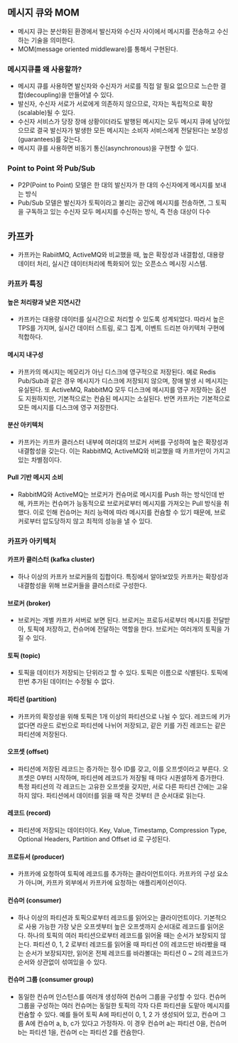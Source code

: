 ## 메시지 큐와 MOM
- 메시지 큐는 분산화된 환경에서 발신자와 수신자 사이에서 메시지를 전송하고 수신하는 기술을 의미한다.
- MOM(message oriented middleware)를 통해서 구현된다.

### 메시지큐를 왜 사용할까?
- 메시지 큐를 사용하면 발신자와 수신자가 서로를 직접 알 필요 없으므로 느슨한 결합(decoupling)을 만들어낼 수 있다.
- 발신자, 수신자 서로가 서로에게 의존하지 않으므로, 각자는 독립적으로 확장(scalable)될 수 있다.
- 수신자 서비스가 당장 장애 상황이더라도 발행된 메시지는 모두 메시지 큐에 남아있으므로 결국 발신자가 발생한 모든 메시지는 소비자 서비스에게 전달된다는 보장성(guarantees)를 갖는다.
- 메시지 큐를 사용하면 비동기 통신(asynchronous)을 구현할 수 있다.

### Point to Point 와 Pub/Sub
- P2P(Point to Point) 모델은 한 대의 발신자가 한 대의 수신자에게 메시지를 보내는 방식
- Pub/Sub 모델은 발신자가 토픽이라고 불리는 공간에 메시지를 전송하면, 그 토픽을 구독하고 있는 수신자 모두 메시지를 수신하는 방식, 즉 전송 대상이 다수

## 카프카
- 카프카는 RabiitMQ, ActiveMQ와 비교했을 때, 높은 확장성과 내결함성, 대용량 데이터  처리, 실시간 데이터처리에 특화되어 있는 오픈소스 메시징 시스템. 

### 카프카 특징
#### 높은 처리량과 낮은 지연시간
- 카프카는 대용량 데이터를 실시간으로 처리할 수 있도록 성계되었다. 따라서 높은 TPS를 가지며, 실시간 데이터 스트림, 로그 집계, 이벤트 드리븐 아키텍처 구현에 적합하다.

#### 메시지 내구성
- 카프카의 메시지는 메모리가 아닌 디스크에 영구적으로 저장된다. 예로 Redis Pub/Sub과 같은 경우 메시지가 디스크에 저장되지 않으며, 장애 발생 시 메시지는 유실된다. 또 ActiveMQ, RabbitMQ 모두 디스크에 메시지를 영구 저장하는 옵션도 지원하지만, 기본적으로는 컨슘된 메시지는 소실된다. 반면 카프카는 기본적으로 모든 메시지를 디스크에 영구 저장한다.

#### 분산 아키텍처
- 카프카는 카프카 클러스터 내부에 여러대의 브로커 서버를 구성하여 높은 확장성과 내결함성을 갖는다. 이는 RabbitMQ, ActiveMQ와 비교했을 때 카프카만이 가지고 있는 차별점이다.

#### Pull 기반 메시지 소비
- RabbitMQ와 ActiveMQ는 브로커가 컨슈머로 메시지를 Push 하는 방식인데 반해, 카프카는 컨슈머가 능동적으로 브로커로부터 메시지를 가져오는 Pull 방식을 취했다. 이로 인해 컨슈머는 처리 능력에 따라 메시지를 컨슘할 수 있기 때문에, 브로커로부터 압도당하지 않고 최적의 성능을 낼 수 있다.

### 카프카 아키텍처
#### 카프카 클러스터 (kafka cluster)
- 하나 이상의 카프카 브로커들의 집합이다. 특징에서 알아보았듯 카프카는 확장성과 내결함성을 위해 브로커들을 클러스터로 구성한다.

#### 브로커 (broker)
- 브로커는 개별 카프카 서버로 보면 된다. 브로커는 프로듀서로부터 메시지를 전달받아, 토픽에 저장하고, 컨슈머에 전달하는 역할을 한다. 브로커는 여러개의 토픽을 가질 수 있다.

#### 토픽 (topic)
- 토픽을 데이터가 저장되는 단위라고 할 수 있다. 토픽은 이름으로 식별된다. 토픽에 한번 추가된 데이터는 수정될 수 없다.

#### 파티션 (partition)
- 카프카의 확장성을 위해 토픽은 1개 이상의 파티션으로 나뉠 수 있다. 레코드에 키가 없다면 라운드 로빈으로 파티션에 나뉘어 저장되고, 같은 키를 가진 레코드는 같은 파티션에 저장된다.

#### 오프셋 (offset)
- 파티션에 저장된 레코드는 증가하는 정수 ID를 갖고, 이를 오프셋이라고 부른다. 오프셋은 0부터 시작하며, 파티션에 레코드가 저장될 때 마다 시퀀셜하게 증가한다. 특정 파티션의 각 레코드는 고유한 오프셋을 갖지만, 서로 다른 파티션 간에는 고유하지 않다. 파티션에서 데이터를 읽을 때 작은 것부터 큰 순서대로 읽는다.

#### 레코드 (record)
- 파티션에 저장되는 데이터이다. Key, Value, Timestamp, Compression Type, Optional Headers, Partition and Offset id 로 구성된다.

#### 프로듀서 (producer)
- 카프카에 요청하여 토픽에 레코드를 추가하는 클라이언트이다. 카프카의 구성 요소가 아니며, 카프카 외부에서 카프카에 요청하는 애플리케이션이다.

#### 컨슈머 (consumer)
- 하나 이상의 파티션과 토픽으로부터 레코드를 읽어오는 클라이언트이다. 기본적으로 사용 가능한 가장 낮은 오프셋부터 높은 오프셋까지 순서대로 레코드를 읽어온다. 하나의 토픽의 여러 파티션으로부터 레코드를 읽어올 때는 순서가 보장되지 않는다. 파티션 0, 1, 2 로부터 레코드를 읽어올 때 파티션 0의 레코드만 바라봤을 때는 순서가 보장되지만, 읽어온 전체 레코드를 바라볼대는 파티션 0 ~ 2의 레코드가 순서와 상관없이 섞여있을 수 있다.

#### 컨슈머 그룹 (consumer group)
- 동일한 컨슈머 인스턴스를 여러개 생성하여 컨슈머 그룹을 구성할 수 있다. 컨슈머 그룹을 구성하는 여러 컨슈머는 동일한 토픽의 각자 다른 파티션을 도맡아 메시지를 컨슘할 수 있다. 예를 들어 토픽 A에 파티션이 0, 1, 2 가 생성되어 있고, 컨슈머 그룹 A에 컨슈머 a, b, c가 있다고 가정하자. 이 경우 컨슈머 a는 파티션 0을, 컨슈머 b는 파티션 1을, 컨슈머 c는 파티션 2를 컨슘한다.